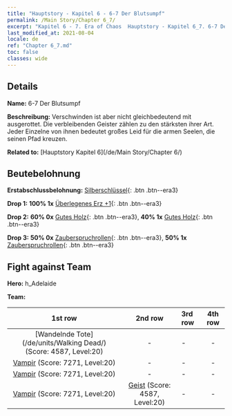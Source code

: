 ```yaml
---
title: "Hauptstory - Kapitel 6 - 6-7 Der Blutsumpf"
permalink: /Main Story/Chapter 6_7/
excerpt: "Kapitel 6 - 7. Era of Chaos  Hauptstory - Kapitel 6_7. 6-7 Der Blutsumpf"
last_modified_at: 2021-08-04
locale: de
ref: "Chapter 6_7.md"
toc: false
classes: wide
---
```


## Details

 **Name:** 6-7 Der Blutsumpf

 **Beschreibung:** Verschwinden ist aber nicht gleichbedeutend mit ausgerottet. Die verbleibenden Geister zählen zu den stärksten ihrer Art. Jeder Einzelne von ihnen bedeutet großes Leid für die armen Seelen, die seinen Pfad kreuzen.

 **Related to:** [Hauptstory Kapitel 6](/de/Main Story/Chapter 6/)

## Beutebelohnung

 **Erstabschlussbelohnung:** [Silberschlüssel](/ItemsDE/con_693/){: .btn .btn--era3}

 **Drop 1:** **100% 1x** [Überlegenes Erz +1](/ItemsDE/mat_19/){: .btn .btn--era3}

 **Drop 2:** **60% 0x** [Gutes Holz](/ItemsDE/mat_13/){: .btn .btn--era3}, **40% 1x** [Gutes Holz](/ItemsDE/mat_13/){: .btn .btn--era3}

 **Drop 3:** **50% 0x** [Zauberspruchrollen](/ItemsDE/con_694/){: .btn .btn--era3}, **50% 1x** [Zauberspruchrollen](/ItemsDE/con_694/){: .btn .btn--era3}


## Fight against Team
 **Hero:** h_Adelaide

 **Team:**


  | 1st row | 2nd row | 3rd row | 4th row |
  |:----:|:----:|:----|:----:|
  | [Wandelnde Tote](/de/units/Walking Dead/) (Score: 4587, Level:20)  | - | - | - |
  | [Vampir](/de/units/Vampire/) (Score: 7271, Level:20)  | - | - | - |
  | [Vampir](/de/units/Vampire/) (Score: 7271, Level:20)  | - | - | - |
  | [Vampir](/de/units/Vampire/) (Score: 7271, Level:20)  | [Geist](/de/units/Wight/) (Score: 4587, Level:20)  | - | - |


